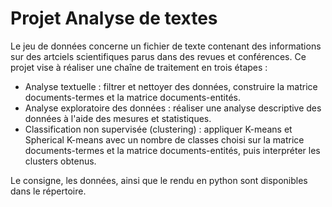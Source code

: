 # Projet Analyse de textes

Le jeu de données concerne un fichier de texte contenant des informations sur des artciels scientifiques parus dans des revues et conférences. Ce projet vise à réaliser une chaîne de traitement en trois étapes : 

- Analyse textuelle : filtrer et nettoyer des données, construire la matrice documents-termes et la matrice documents-entités.
- Analyse exploratoire des données : réaliser une analyse descriptive des données à l'aide des mesures et statistiques.
- Classification non supervisée (clustering) : appliquer K-means et Spherical K-means avec un nombre de classes choisi sur la matrice documents-termes et la matrice documents-entités, puis interpréter les clusters obtenus.

Le consigne, les données, ainsi que le rendu en python sont disponibles dans le répertoire. 